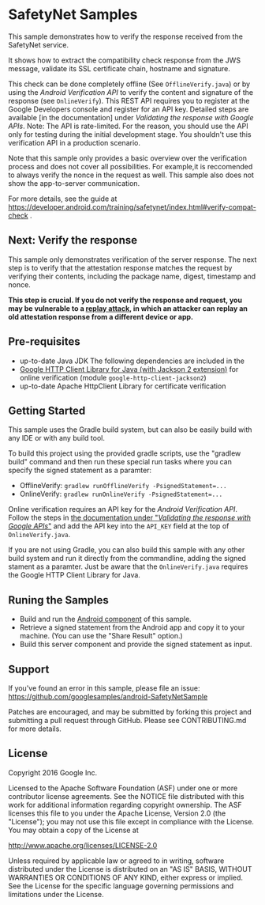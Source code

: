 
SafetyNet Samples
===================================

This sample demonstrates how to verify the response received from the SafetyNet service.

It shows how to extract the compatibility check response from the JWS message, validate its SSL certificate chain, hostname and signature.

This check can be done completely offline (See `OfflineVerify.java`) or by using the _Android Verification API_ to verify the content and signature of the response (see `OnlineVerify`). This REST API requires you to register at the Google Developers console and register for an API key. Detailed steps are available [in the documentation] under _Validating the response with Google APIs_.
Note: The API is rate-limited. For the reason, you should use the API only for testing during the initial development stage. You shouldn't use this verification API in a production scenario.

Note that this sample only provides a basic overview over the verification process and does not cover all possibilities. For example,it is reccomended to always verify the nonce in the request as well. This sample also does not show the app-to-server communication.

For more details, see the guide at https://developer.android.com/training/safetynet/index.html#verify-compat-check .

Next: Verify the response
-------------------------

This sample only demonstrates verification of the server response. The next step is to verify that the attestation response matches the request by verifying their contents, including the package name, digest, timestamp and nonce.

**This step is crucial. If you do not verify the response and request, you may be vulnerable to a [replay attack][replay-attack], in which an attacker can replay an old attestation response from a different device or app.**




Pre-requisites
--------------

- up-to-date Java JDK
The following dependencies are included in the
- [Google HTTP Client Library for Java (with Jackson 2 extension)](https://developers.google.https://developers.google.com/api-client-library/java/google-http-java-client/) for online verification (module `google-http-client-jackson2`)
- up-to-date Apache HttpClient Library for certificate verification

Getting Started
---------------

This sample uses the Gradle build system, but can also be easily build with any IDE or with any build tool.

To build this project using the provided gradle scripts, use the
"gradlew build" command and then run these special run tasks where you can specify the signed statement as a paramter:

* OfflineVerify: `gradlew runOfflineVerify -PsignedStatement=...`
* OnlineVerify: `gradlew runOnlineVerify -PsignedStatement=...`

Online verification requires an API key for the _Android Verification API_. Follow the steps in [the documentation under "_Validating the response with Google APIs_"][key] and add the API key into the `API_KEY` field at the top of `OnlineVerify.java`.


If you are not using Gradle, you can also build this sample with any other build system and run it directly from the commandline, adding the signed stament as a paramter. Just be aware that the `OnlineVerify.java` requires the Google HTTP Client Library for Java.

Runing the Samples
------------------
* Build and run the [Android component](../android) of this sample.
* Retrieve a signed statement from the Android app and copy it to your machine. (You can use the "Share Result" option.)
* Build this server component and provide the signed statement as input.

Support
-------

If you've found an error in this sample, please file an issue:
https://github.com/googlesamples/android-SafetyNetSample

Patches are encouraged, and may be submitted by forking this project and
submitting a pull request through GitHub. Please see CONTRIBUTING.md for more details.

License
-------

Copyright 2016 Google Inc.

Licensed to the Apache Software Foundation (ASF) under one or more contributor
license agreements.  See the NOTICE file distributed with this work for
additional information regarding copyright ownership.  The ASF licenses this
file to you under the Apache License, Version 2.0 (the "License"); you may not
use this file except in compliance with the License.  You may obtain a copy of
the License at

http://www.apache.org/licenses/LICENSE-2.0

Unless required by applicable law or agreed to in writing, software
distributed under the License is distributed on an "AS IS" BASIS, WITHOUT
WARRANTIES OR CONDITIONS OF ANY KIND, either express or implied.  See the
License for the specific language governing permissions and limitations under
the License.

[key]: https://developer.android.com/training/safetynet/index.html#verify-compat-check "See Validating the response with Google APIs"
[replay-attack]:https://en.wikipedia.org/wiki/Replay_attack

